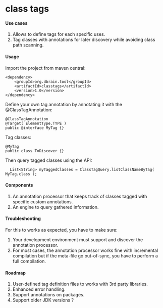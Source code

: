 # class tags

#### Use cases

1. Allows to define tags for each specific uses.
2. Tag classes with annotations for later discovery while avoiding class path scanning.

#### Usage

Import the project from maven central:

```
<dependency>
	<groupId>org.dbrain.tool</groupId>
	<artifactId>classtags</artifactId>
	<version>1.0</version>
</dependency>
```

Define your own tag annotation by annotating it with the @ClassTagAnnotation:
```
@ClassTagAnnotation
@Target( ElementType.TYPE )
public @interface MyTag {}
```

Tag classes:
```
@MyTag
public class ToDiscover {}
```

Then query tagged classes using the API:
```
  List<String> myTaggedClasses = ClassTagQuery.listClassNameByTag( MyTag.class );
```

#### Components

1. An annotation processor that keeps track of classes tagged with specific custom annotations.
2. An engine to query gathered information.

#### Troubleshooting

For this to works as expected, you have to make sure:

1. Your development environment must support and discover the annotation processor.
2. For most cases, the annotation processor works fine with incremental compilation but if the meta-file go out-of-sync, you have to perform a full compilation.

#### Roadmap 

1. User-defined tag definition files to works with 3rd party libraries.
2. Enhanced error handling.
3. Support annotations on packages.
4. Support older JDK versions ?
